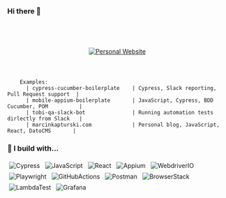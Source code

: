 ### Hi there 👋
<br /><br />
<p align="center">
  <a target="_blank" href="https://marcinkapturski.com">
    <img src="https://img.shields.io/badge/Personal_Website-link_here-blue?style=for-the-badge&logo=React" alt="Personal Website" style="vertical-align:top; margin:10px">
  </a>  
</p>
<br />

```gherkin  
    Examples:
      | cypress-cucumber-boilerplate    | Cypress, Slack reporting, Pull Request support  |      
      | mobile-appium-boilerplate       | JavaScript, Cypress, BDD Cucumber, POM          |
      | tobi-qa-slack-bot               | Running automation tests dirlectly from Slack   |
      | marcinkapturski.com             | Personal blog, JavaScript, React, DatoCMS       | 
```

### 🚧 I build with...

<p align="left">
    <img src="https://img.shields.io/badge/Cypress-_-blue?logo=Cypress" alt="Cypress" style="vertical-align:top; margin:4px">
    <img src="https://img.shields.io/badge/JavaScript-_-blue?logo=JavaScript" alt="JavaScript" style="vertical-align:top; margin:4px">
    <img src="https://img.shields.io/badge/React-_-blue?logo=React" alt="React" style="vertical-align:top; margin:4px">
    <img src="https://img.shields.io/badge/Appium-_-blue?logo=Appium" alt="Appium" style="vertical-align:top; margin:4px">
    <img src="https://img.shields.io/badge/WebdriverIO-_-blue?logo=WebdriverIO" alt="WebdriverIO" style="vertical-align:top; margin:4px">
    <img src="https://img.shields.io/badge/Playwright-_-blue?logo=Playwright" alt="Playwright" style="vertical-align:top; margin:4px">
    <img src="https://img.shields.io/badge/GitHubActions-_-blue?logo=GitHubActions" alt="GitHubActions" style="vertical-align:top; margin:4px">
    <img src="https://img.shields.io/badge/Postman-_-blue?logo=Postman" alt="Postman" style="vertical-align:top; margin:4px">
    <img src="https://img.shields.io/badge/BrowserStack-_-blue?logo=BrowserStack" alt="BrowserStack" style="vertical-align:top; margin:4px">
    <img src="https://img.shields.io/badge/LambdaTest-_-blue?logo=LambdaTest" alt="LambdaTest" style="vertical-align:top; margin:4px">
    <img src="https://img.shields.io/badge/Grafana-_-blue?logo=Grafana" alt="Grafana" style="vertical-align:top; margin:4px">
</p>
